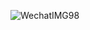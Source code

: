 ![WechatIMG98](https://user-images.githubusercontent.com/90584015/142195435-80a2f2b1-462a-48ec-86c5-6f0e65636297.jpeg)
